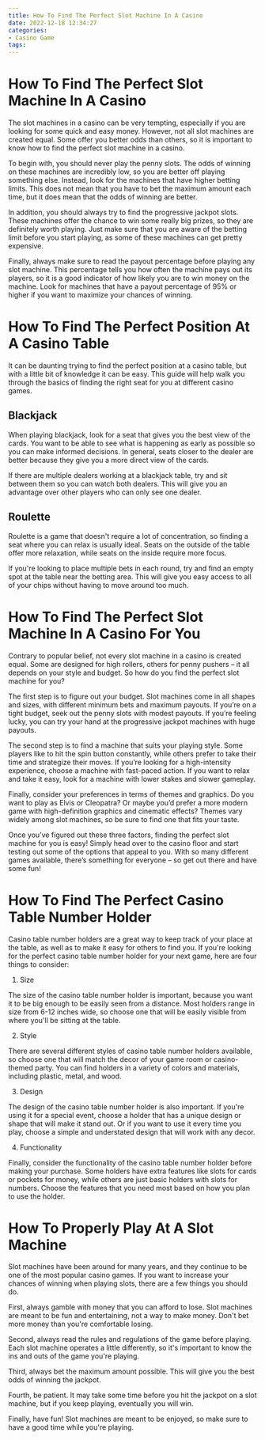 ```yaml
---
title: How To Find The Perfect Slot Machine In A Casino 
date: 2022-12-18 12:34:27
categories:
- Casino Game
tags:
---
```



#  How To Find The Perfect Slot Machine In A Casino 

The slot machines in a casino can be very tempting, especially if you are looking for some quick and easy money. However, not all slot machines are created equal. Some offer you better odds than others, so it is important to know how to find the perfect slot machine in a casino.

To begin with, you should never play the penny slots. The odds of winning on these machines are incredibly low, so you are better off playing something else. Instead, look for the machines that have higher betting limits. This does not mean that you have to bet the maximum amount each time, but it does mean that the odds of winning are better.

In addition, you should always try to find the progressive jackpot slots. These machines offer the chance to win some really big prizes, so they are definitely worth playing. Just make sure that you are aware of the betting limit before you start playing, as some of these machines can get pretty expensive.

Finally, always make sure to read the payout percentage before playing any slot machine. This percentage tells you how often the machine pays out its players, so it is a good indicator of how likely you are to win money on the machine. Look for machines that have a payout percentage of 95% or higher if you want to maximize your chances of winning.

#  How To Find The Perfect Position At A Casino Table 

It can be daunting trying to find the perfect position at a casino table, but with a little bit of knowledge it can be easy. This guide will help walk you through the basics of finding the right seat for you at different casino games.

## Blackjack

When playing blackjack, look for a seat that gives you the best view of the cards. You want to be able to see what is happening as early as possible so you can make informed decisions. In general, seats closer to the dealer are better because they give you a more direct view of the cards.

If there are multiple dealers working at a blackjack table, try and sit between them so you can watch both dealers. This will give you an advantage over other players who can only see one dealer.

## Roulette

Roulette is a game that doesn't require a lot of concentration, so finding a seat where you can relax is usually ideal. Seats on the outside of the table offer more relaxation, while seats on the inside require more focus.

If you're looking to place multiple bets in each round, try and find an empty spot at the table near the betting area. This will give you easy access to all of your chips without having to move around too much.

#  How To Find The Perfect Slot Machine In A Casino For You 

Contrary to popular belief, not every slot machine in a casino is created equal. Some are designed for high rollers, others for penny pushers – it all depends on your style and budget. So how do you find the perfect slot machine for you?

The first step is to figure out your budget. Slot machines come in all shapes and sizes, with different minimum bets and maximum payouts. If you’re on a tight budget, seek out the penny slots with modest payouts. If you’re feeling lucky, you can try your hand at the progressive jackpot machines with huge payouts.

The second step is to find a machine that suits your playing style. Some players like to hit the spin button constantly, while others prefer to take their time and strategize their moves. If you’re looking for a high-intensity experience, choose a machine with fast-paced action. If you want to relax and take it easy, look for a machine with lower stakes and slower gameplay.

Finally, consider your preferences in terms of themes and graphics. Do you want to play as Elvis or Cleopatra? Or maybe you’d prefer a more modern game with high-definition graphics and cinematic effects? Themes vary widely among slot machines, so be sure to find one that fits your taste.

Once you’ve figured out these three factors, finding the perfect slot machine for you is easy! Simply head over to the casino floor and start testing out some of the options that appeal to you. With so many different games available, there’s something for everyone – so get out there and have some fun!

#  How To Find The Perfect Casino Table Number Holder 

Casino table number holders are a great way to keep track of your place at the table, as well as to make it easy for others to find you. If you're looking for the perfect casino table number holder for your next game, here are four things to consider:

1. Size 

The size of the casino table number holder is important, because you want it to be big enough to be easily seen from a distance. Most holders range in size from 6-12 inches wide, so choose one that will be easily visible from where you'll be sitting at the table.

2. Style 

There are several different styles of casino table number holders available, so choose one that will match the decor of your game room or casino-themed party. You can find holders in a variety of colors and materials, including plastic, metal, and wood.

3. Design 

The design of the casino table number holder is also important. If you're using it for a special event, choose a holder that has a unique design or shape that will make it stand out. Or if you want to use it every time you play, choose a simple and understated design that will work with any decor.

4. Functionality 

Finally, consider the functionality of the casino table number holder before making your purchase. Some holders have extra features like slots for cards or pockets for money, while others are just basic holders with slots for numbers. Choose the features that you need most based on how you plan to use the holder.

#  How To Properly Play At A Slot Machine

Slot machines have been around for many years, and they continue to be one of the most popular casino games. If you want to increase your chances of winning when playing slots, there are a few things you should do.

First, always gamble with money that you can afford to lose. Slot machines are meant to be fun and entertaining, not a way to make money. Don't bet more money than you're comfortable losing.

Second, always read the rules and regulations of the game before playing. Each slot machine operates a little differently, so it's important to know the ins and outs of the game you're playing.

Third, always bet the maximum amount possible. This will give you the best odds of winning the jackpot.

Fourth, be patient. It may take some time before you hit the jackpot on a slot machine, but if you keep playing, eventually you will win.

Finally, have fun! Slot machines are meant to be enjoyed, so make sure to have a good time while you're playing.